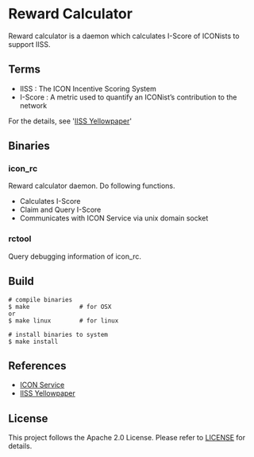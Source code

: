 # Reward Calculator

Reward calculator is a daemon which calculates I-Score of ICONists to support IISS.

## Terms
* IISS : The ICON Incentive Scoring System
* I-Score : A metric used to quantify an ICONist’s contribution to the network

For the details, see '[IISS Yellowpaper](https://icon.foundation/download/IISS_Paper_v2.0_EN.pdf)'

## Binaries

### icon_rc
Reward calculator daemon. Do following functions.
* Calculates I-Score
* Claim and Query I-Score
* Communicates with ICON Service via unix domain socket

### rctool
Query debugging information of icon_rc.

## Build
```
# compile binaries
$ make              # for OSX
or
$ make linux        # for linux

# install binaries to system
$ make install
```

## References
 - [ICON Service](https://github.com/icon-project/icon-service)
 - [IISS Yellowpaper](https://icon.foundation/download/IISS_Paper_v2.0_EN.pdf)

## License

This project follows the Apache 2.0 License. Please refer to [LICENSE](https://www.apache.org/licenses/LICENSE-2.0) for details.
